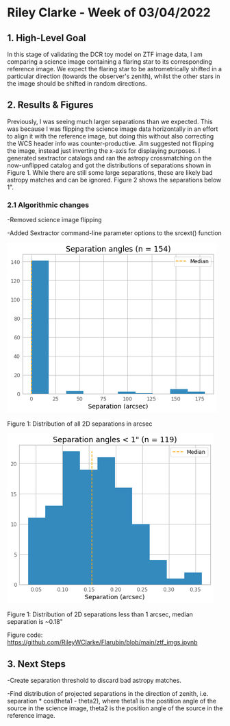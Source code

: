 # Riley Clarke - Week of 03/04/2022

## 1. High-Level Goal

In this stage of validating the DCR toy model on ZTF image data, I am comparing a science image containing a flaring star to its corresponding reference image. We expect the flaring star to be astrometrically shifted in a particular direction (towards the observer's zenith), whilst the other stars in the image should be shifted in random directions.

## 2. Results & Figures

Previously, I was seeing much larger separations than we expected. This was because I was flipping the science image data horizontally in an effort to align it with the reference image, but doing this without also correcting the WCS header info was counter-productive. Jim suggested not flipping the image, instead just inverting the x-axis for displaying purposes. I generated sextractor catalogs and ran the astropy crossmatching on the now-unflipped catalog and got the distributions of separations shown in Figure 1. While there are still some large separations, these are likely bad astropy matches and can be ignored. Figure 2 shows the separations below 1".

### 2.1 Algorithmic changes

-Removed science image flipping 

-Added Sextractor command-line parameter options to the srcext() function

![](https://github.com/RileyWClarke/Flarubin/blob/main/Figures/hist1.png?raw=true)

Figure 1: Distribution of all 2D separations in arcsec

![](https://github.com/RileyWClarke/Flarubin/blob/main/Figures/hist2.png?raw=true)

Figure 1: Distribution of 2D separations less than 1 arcsec, median separation is ~0.18"

Figure code: https://github.com/RileyWClarke/Flarubin/blob/main/ztf_imgs.ipynb

## 3. Next Steps 

-Create separation threshold to discard bad astropy matches.

-Find distribution of projected separations in the direction of zenith, i.e. separation * cos(theta1 - theta2), where theta1 is the postition angle of the source in the science image, theta2 is the position angle of the source in the reference image.